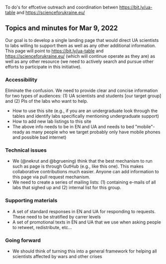 To do's for effcetive outreach and coordination betwen https://bit.ly/ua-table and https://scienceforukraine.eu/

## Topics and minutes for Mar 9, 2022

Our goal is to develop a single landing page that would direct UA scientists to labs willing to support them as well as any other additional information. This page will point to https://bit.ly/ua-table and https://scienceforukraine.eu/ (which will continue operate as they are) as well as any other resource (we need to actively search and pursue other efforts to participate in this initiative).

### Accessibility

Eliminate the confusion. We need to provide clear and concise information for two types of audiences: (1) UA scientists and students [our target group] and (2) PIs of the labs who want to help. 

 - How to use this site (e.g., if you are an undergraduate look through the tables and identify labs specifically mentioning undergraduate support)
 - How to add new lab listings to this site
 - The above info needs to be in EN and UA and needs to bed "mobile"-ready as many people who we target probably only have mobile phones and possible bad internet)

### Technical issues

 - We (@nekrut and @bgruening) think that the best mechanism to run such as page is through GutHub (e.g., like this one). This makes collaborative contributions much easier. Anyone can add information to this page via pull request mechanism. 
 - We need to create a series of mailing lists: (1) containing e-mails of all labs that sighed up and (2) internal list for this group.

### Supporting materials

- A set of standard responses in EN and UA for responding to requests. These need to be stratified by carrer levels
- A set of promotional texts in EN and UA that we use when asking people to retweet, redistribute, etc...

### Going forward 

- We should think of turning this into a general framework for helping all scientists affected by wars and other crises
